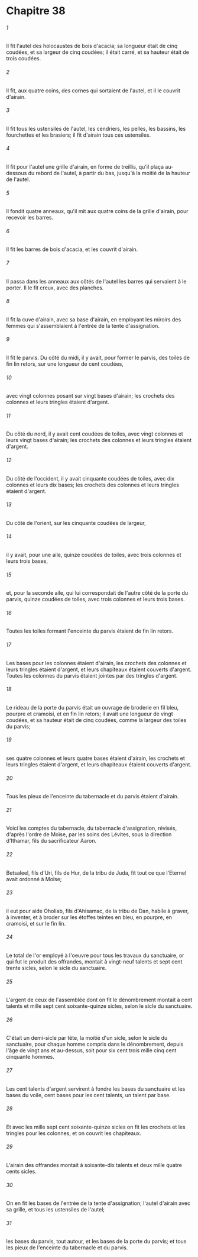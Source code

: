 # Chapitre 38

###### 1
Il fit l'autel des holocaustes de bois d'acacia; sa longueur était de cinq coudées, et sa largeur de cinq coudées; il était carré, et sa hauteur était de trois coudées.
###### 2
Il fit, aux quatre coins, des cornes qui sortaient de l'autel, et il le couvrit d'airain.
###### 3
Il fit tous les ustensiles de l'autel, les cendriers, les pelles, les bassins, les fourchettes et les brasiers; il fit d'airain tous ces ustensiles.
###### 4
Il fit pour l'autel une grille d'airain, en forme de treillis, qu'il plaça au-dessous du rebord de l'autel, à partir du bas, jusqu'à la moitié de la hauteur de l'autel.
###### 5
Il fondit quatre anneaux, qu'il mit aux quatre coins de la grille d'airain, pour recevoir les barres.
###### 6
Il fit les barres de bois d'acacia, et les couvrit d'airain.
###### 7
Il passa dans les anneaux aux côtés de l'autel les barres qui servaient à le porter. Il le fit creux, avec des planches.
###### 8
Il fit la cuve d'airain, avec sa base d'airain, en employant les miroirs des femmes qui s'assemblaient à l'entrée de la tente d'assignation.
###### 9
Il fit le parvis. Du côté du midi, il y avait, pour former le parvis, des toiles de fin lin retors, sur une longueur de cent coudées,
###### 10
avec vingt colonnes posant sur vingt bases d'airain; les crochets des colonnes et leurs tringles étaient d'argent.
###### 11
Du côté du nord, il y avait cent coudées de toiles, avec vingt colonnes et leurs vingt bases d'airain; les crochets des colonnes et leurs tringles étaient d'argent.
###### 12
Du côté de l'occident, il y avait cinquante coudées de toiles, avec dix colonnes et leurs dix bases; les crochets des colonnes et leurs tringles étaient d'argent.
###### 13
Du côté de l'orient, sur les cinquante coudées de largeur,
###### 14
il y avait, pour une aile, quinze coudées de toiles, avec trois colonnes et leurs trois bases,
###### 15
et, pour la seconde aile, qui lui correspondait de l'autre côté de la porte du parvis, quinze coudées de toiles, avec trois colonnes et leurs trois bases.
###### 16
Toutes les toiles formant l'enceinte du parvis étaient de fin lin retors.
###### 17
Les bases pour les colonnes étaient d'airain, les crochets des colonnes et leurs tringles étaient d'argent, et leurs chapiteaux étaient couverts d'argent. Toutes les colonnes du parvis étaient jointes par des tringles d'argent.
###### 18
Le rideau de la porte du parvis était un ouvrage de broderie en fil bleu, pourpre et cramoisi, et en fin lin retors; il avait une longueur de vingt coudées, et sa hauteur était de cinq coudées, comme la largeur des toiles du parvis;
###### 19
ses quatre colonnes et leurs quatre bases étaient d'airain, les crochets et leurs tringles étaient d'argent, et leurs chapiteaux étaient couverts d'argent.
###### 20
Tous les pieux de l'enceinte du tabernacle et du parvis étaient d'airain.
###### 21
Voici les comptes du tabernacle, du tabernacle d'assignation, révisés, d'après l'ordre de Moïse, par les soins des Lévites, sous la direction d'Ithamar, fils du sacrificateur Aaron.
###### 22
Betsaleel, fils d'Uri, fils de Hur, de la tribu de Juda, fit tout ce que l'Eternel avait ordonné à Moïse;
###### 23
il eut pour aide Oholiab, fils d'Ahisamac, de la tribu de Dan, habile à graver, à inventer, et à broder sur les étoffes teintes en bleu, en pourpre, en cramoisi, et sur le fin lin.
###### 24
Le total de l'or employé à l'oeuvre pour tous les travaux du sanctuaire, or qui fut le produit des offrandes, montait à vingt-neuf talents et sept cent trente sicles, selon le sicle du sanctuaire.
###### 25
L'argent de ceux de l'assemblée dont on fit le dénombrement montait à cent talents et mille sept cent soixante-quinze sicles, selon le sicle du sanctuaire.
###### 26
C'était un demi-sicle par tête, la moitié d'un sicle, selon le sicle du sanctuaire, pour chaque homme compris dans le dénombrement, depuis l'âge de vingt ans et au-dessus, soit pour six cent trois mille cinq cent cinquante hommes.
###### 27
Les cent talents d'argent servirent à fondre les bases du sanctuaire et les bases du voile, cent bases pour les cent talents, un talent par base.
###### 28
Et avec les mille sept cent soixante-quinze sicles on fit les crochets et les tringles pour les colonnes, et on couvrit les chapiteaux.
###### 29
L'airain des offrandes montait à soixante-dix talents et deux mille quatre cents sicles.
###### 30
On en fit les bases de l'entrée de la tente d'assignation; l'autel d'airain avec sa grille, et tous les ustensiles de l'autel;
###### 31
les bases du parvis, tout autour, et les bases de la porte du parvis; et tous les pieux de l'enceinte du tabernacle et du parvis.
